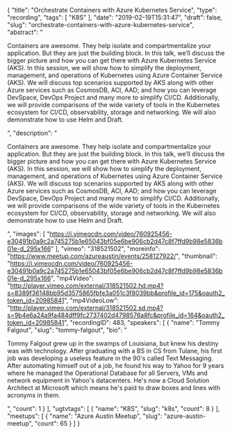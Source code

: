 {
  "title": "Orchestrate Containers with Azure Kubernetes Service",
  "type": "recording",
  "tags": [
    "K8S"
  ],
  "date": "2019-02-19T15:31:47",
  "draft": false,
  "slug": "orchestrate-containers-with-azure-kubernetes-service",
  "abstract": "<p>Containers are awesome. They help isolate and compartmentalize your application. But they are just the building block. In this talk, we’ll discuss the bigger picture and how you can get there with Azure Kubernetes Service (AKS). In this session, we will show how to simplify the deployment, management, and operations of Kubernetes using Azure Container Service (AKS). We will discuss top scenarios supported by AKS along with other Azure services such as CosmosDB, ACI, AAD; and how you can leverage DevSpace, DevOps Project and many more to simplify CI/CD. Additionally, we will provide comparisons of the wide variety of tools in the Kubernetes ecosystem for CI/CD, observability, storage and networking. We will also demonstrate how to use Helm and Draft.</p>",
  "description": "<p>Containers are awesome. They help isolate and compartmentalize your application. But they are just the building block. In this talk, we’ll discuss the bigger picture and how you can get there with Azure Kubernetes Service (AKS). In this session, we will show how to simplify the deployment, management, and operations of Kubernetes using Azure Container Service (AKS). We will discuss top scenarios supported by AKS along with other Azure services such as CosmosDB, ACI, AAD; and how you can leverage DevSpace, DevOps Project and many more to simplify CI/CD. Additionally, we will provide comparisons of the wide variety of tools in the Kubernetes ecosystem for CI/CD, observability, storage and networking. We will also demonstrate how to use Helm and Draft.</p>",
  "images": [
    "https://i.vimeocdn.com/video/760925456-e30491b0a9c2a745275b1e65043bf05e6be906cb2d47c8f7ffd9b98e5836b01e-d_295x166"
  ],
  "vimeo": "318521502",
  "moreinfo": "https://www.meetup.com/azureaustin/events/258127922/",
  "thumbnail": "https://i.vimeocdn.com/video/760925456-e30491b0a9c2a745275b1e65043bf05e6be906cb2d47c8f7ffd9b98e5836b01e-d_295x166",
  "mp4Video": "http://player.vimeo.com/external/318521502.hd.mp4?s=8389f36148bb95d3575865fbfe3a051c3f8039bb&profile_id=175&oauth2_token_id=20985841",
  "mp4VideoLow": "http://player.vimeo.com/external/318521502.sd.mp4?s=9b4e6a24a9fa484dff9fc2737402d4798576a8fc&profile_id=164&oauth2_token_id=20985841",
  "recordingID": 483,
  "speakers": [
    {
      "name": "Tommy Falgout",
      "slug": "tommy-falgout",
      "bio": "<p>Tommy Falgout grew up in the swamps of Louisiana, but knew his destiny was with technology. After graduating with a BS in CS from Tulane, his first job was developing a useless feature in the 90's called Text Messaging. After automating himself out of a job, he found his way to Yahoo for 9 years where he managed the Operational Database for all Servers, VMs and network equipment in Yahoo's datacenters. He's now a Cloud Solution Architect at Microsoft which means he's paid to draw boxes and lines with acronyms in them.</p>",
      "count": 1
    }
  ],
  "ugtvtags": [
    {
      "name": "K8S",
      "slug": "k8s",
      "count": 8
    }
  ],
  "meetups": [
    {
      "name": "Azure Austin Meetup",
      "slug": "azure-austin-meetup",
      "count": 65
    }
  ]
}
